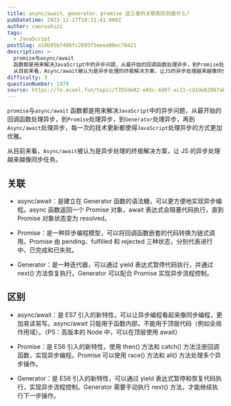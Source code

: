 ```yaml
---
title: async/await、generator、promise 这三者的关联和区别是什么?
pubDatetime: 2023-12-17T18:31:41.000Z
author: caorushizi
tags:
  - JavaScript
postSlug: a10b95bf406fc2895f5eeea86ec78421
description: >-
  promise与async/await
  函数都是用来解决JavaScript中的异步问题，从最开始的回调函数处理异步，到Promise处理异步，到Generator处理异步，再到Async/await处理异步，每一次的技术更新都使得JavaScript处理异步的方式更加优雅。
  从目前来看，Async/await被认为是异步处理的终极解决方案，让JS的异步处理越来越像同步任务。 关联 async/a
difficulty: 3
questionNumber: 1979
source: https://fe.ecool.fun/topic/f355de02-e03c-4d97-ac11-cd1de62867ab
---
```


`promise`与`async/await` 函数都是用来解决`JavaScript`中的异步问题，从最开始的回调函数处理异步，到`Promise`处理异步，到`Generator`处理异步，再到`Async/await`处理异步，每一次的技术更新都使得`JavaScript`处理异步的方式更加优雅。

从目前来看，`Async/await`被认为是异步处理的终极解决方案，让 JS 的异步处理越来越像同步任务。

## 关联

- async/await：是建立在 Generator 函数的语法糖，可以更方便地实现异步编程。async 函数返回一个 Promise 对象，await 表达式会阻塞代码执行，直到 Promise 对象状态变为 resolved。

- Promise：是一种异步编程模型，可以将回调函数嵌套的代码转换为链式调用。Promise 由 pending、fulfilled 和 rejected 三种状态，分别代表进行中、已完成和已失败。

- Generator：是一种迭代器，可以通过 yield 表达式暂停代码执行，并通过 next() 方法恢复执行。Generator 可以配合 Promise 实现异步流程控制。

## 区别

- async/await：是 ES7 引入的新特性，可以让异步编程看起来像同步编程，更加易读易写。async/await 只能用于函数内部，不能用于顶层代码（例如全局作用域）。（PS：高版本的 Node 中，可以在顶层使用 await）

- Promise：是 ES6 引入的新特性，使用 then() 方法和 catch() 方法注册回调函数，实现异步编程。Promise 可以使用 race() 方法和 all() 方法处理多个异步操作。

- Generator：是 ES6 引入的新特性，可以通过 yield 表达式暂停和恢复代码执行，实现异步流程控制。Generator 需要手动执行 next() 方法，才能继续执行下一步操作。
